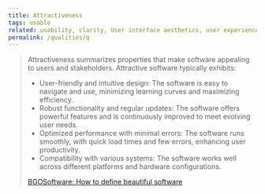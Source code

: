 ```yaml
---
title: Attractiveness
tags: usable
related: usability, clarity, User interface aesthetics, user experience, user assistance
permalink: /qualities/q
---
```


>Attractiveness summarizes properties that make software appealing to users and stakeholders. Attractive software typically exhibits:
>
>* User-friendly and intuitive design: The software is easy to navigate and use, minimizing learning curves and maximizing efficiency.
>* Robust functionality and regular updates: The software offers powerful features and is continuously improved to meet evolving user needs.
>* Optimized performance with minimal errors: The software runs smoothly, with quick load times and few errors, enhancing user productivity.
>* Compatibility with various systems: The software works well across different platforms and hardware configurations.
>
> [BGOSoftware: How to define beautiful software](https://www.bgosoftware.com/blog/how-to-define-beautiful-software-5-key-characteristics/)